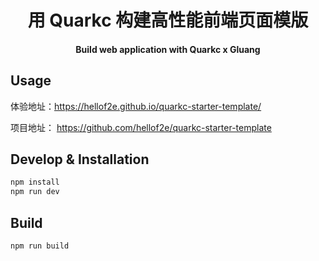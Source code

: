 <div align="center">

<h1>用 Quarkc 构建高性能前端页面模版</h1>
<h4>Build web application with Quarkc x Gluang</h4>
</div>

## Usage

体验地址：https://hellof2e.github.io/quarkc-starter-template/

项目地址： https://github.com/hellof2e/quarkc-starter-template

## Develop & Installation

```bash
npm install
npm run dev
```

## Build

```bash
npm run build
```